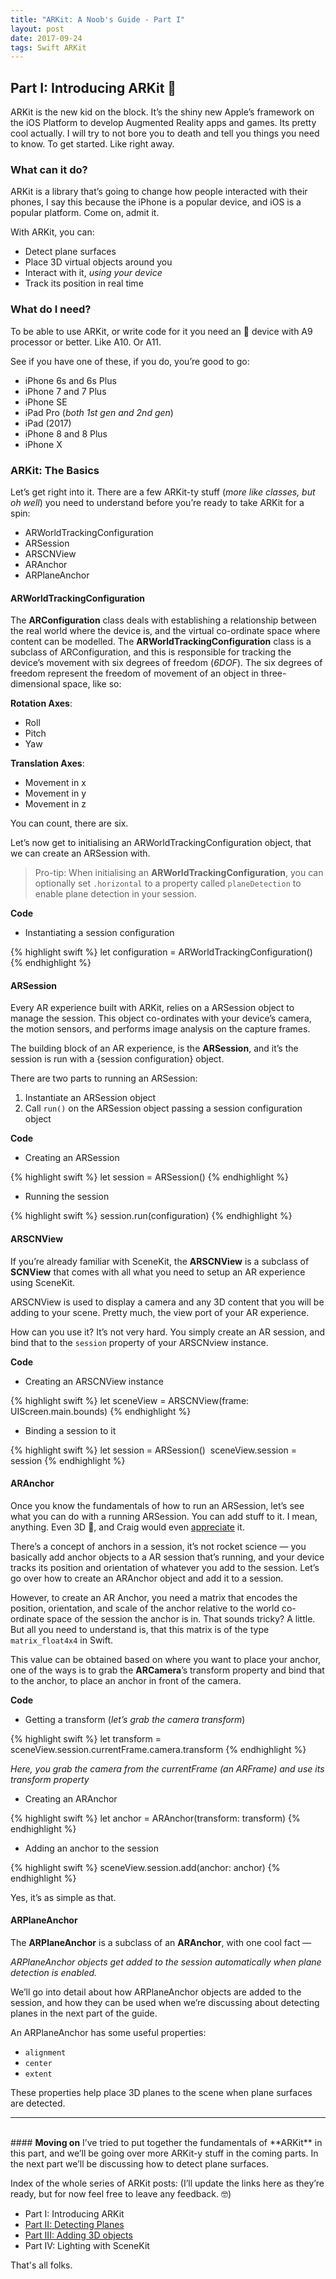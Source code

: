 ```yaml
---
title: "ARKit: A Noob's Guide - Part I"
layout: post
date: 2017-09-24
tags: Swift ARKit
---
```

## Part I: Introducing ARKit 🔮
ARKit is the new kid on the block. It’s the shiny new Apple’s framework on the iOS Platform to develop Augmented Reality apps and games. Its pretty cool actually. I will try to not bore you to death and tell you things you need to  know. 
To get started.
Like right away.

### What can it do?
ARKit is a library that’s going to change how people interacted with their phones, I say this because the iPhone is a popular device, and iOS is a popular platform. 
Come on, admit it.

With ARKit, you can:

- Detect plane surfaces
- Place 3D virtual objects around you
- Interact with it, _using your device_
- Track its position in real time

### What do I need?
To be able to use ARKit, or write code for it you need an  device with A9 processor or better. Like A10. Or A11.

See if you have one of these, if you do, you’re good to go:
- iPhone 6s and 6s Plus
- iPhone 7 and 7 Plus
- iPhone SE
- iPad Pro (_both 1st gen and 2nd gen_)
- iPad (2017)
- iPhone 8 and 8 Plus
- iPhone X

### ARKit: The Basics
Let’s get right into it. There are a few ARKit-ty stuff (_more like classes, but oh well_) you need to understand before you’re ready to take ARKit for a spin:

- ARWorldTrackingConfiguration
- ARSession
- ARSCNView
- ARAnchor
- ARPlaneAnchor

#### <b>ARWorldTrackingConfiguration</b>

The **ARConfiguration** class  deals with establishing a relationship between the real world where the device is, and the virtual co-ordinate space where content can be modelled. The **ARWorldTrackingConfiguration** class is a subclass of ARConfiguration, and this is responsible for tracking the device’s movement with six degrees of freedom (_6DOF_). 
The six degrees of freedom represent the freedom of movement of an object in three-dimensional space, like so:

**Rotation Axes**:
- Roll
- Pitch
- Yaw

**Translation Axes**:
- Movement in x
- Movement in y
- Movement in z

You can count, there are six.

Let’s now get to initialising an ARWorldTrackingConfiguration object, that we can create an ARSession with.

> Pro-tip: When initialising an **ARWorldTrackingConfiguration**, you can optionally set `.horizontal` to a property called `planeDetection` to enable plane detection in your session.

**Code**
- Instantiating a session configuration

{% highlight swift %}
let configuration = ARWorldTrackingConfiguration()
{% endhighlight %}

#### <b>ARSession</b>
Every AR experience built with ARKit, relies on a ARSession object to manage the session. This object co-ordinates with your device’s camera, the motion sensors, and performs image analysis on the capture frames.

The building block of an AR experience, is the **ARSession**, and it’s the session is run with a {session configuration} object.

There are two parts to running an ARSession:
1. Instantiate an ARSession object
2. Call `run()` on the ARSession object passing a session configuration object

**Code**
 - Creating an ARSession

{% highlight swift %}
let session = ARSession()
{% endhighlight %}

- Running the session

{% highlight swift %}
session.run(configuration)
{% endhighlight %}

#### <b>ARSCNView</b>
If you’re already familiar with SceneKit, the **ARSCNView** is a subclass of **SCNView** that comes with all what you need to setup an AR experience using SceneKit.

ARSCNView is used to display a camera and any 3D content that you will be adding to your scene. Pretty much, the view port of your AR experience.

How can you use it? It’s not very hard. You simply create an AR session, and bind that to the `session` property of your ARSCNview instance.

**Code**
- Creating an ARSCNView instance

{% highlight swift %}
let sceneView = ARSCNView(frame: UIScreen.main.bounds)
{% endhighlight %}

- Binding a session to it

{% highlight swift %}
let session = ARSession() 
sceneView.session = session
{% endhighlight %}

#### <b>ARAnchor</b>
Once you know the fundamentals of how to run an ARSession, let’s see what you can do with a running ARSession. You can add stuff to it. I mean, anything. Even 3D 💩, and Craig would even [appreciate](https://youtu.be/ap8NuYWmFh0?t=2m6s) it.

There’s a concept of anchors in a session, it’s not rocket science — you basically add anchor objects to a AR session that’s running, and your device tracks its position and orientation of whatever you add to the session. Let’s go over how to create an ARAnchor object and add it to a session.

However, to create an AR Anchor, you need a matrix that encodes the position, orientation, and scale of the anchor relative to the world co-ordinate space of the session the anchor is in. That sounds tricky? A little. But all you need to understand is, that this matrix is of the type `matrix_float4x4` in Swift. 

This value can be obtained based on where you want to place your anchor, one of the ways is to grab the **ARCamera**’s transform property and bind that to the anchor, to place an anchor in front of the camera.

**Code**
- Getting a transform (_let’s grab the camera transform_)

{% highlight swift %}
let transform = sceneView.session.currentFrame.camera.transform
{% endhighlight %}

_Here, you grab the camera from the currentFrame (an ARFrame) and use its transform property_

- Creating an ARAnchor

{% highlight swift %}
let anchor = ARAnchor(transform: transform)
{% endhighlight %}

- Adding an anchor to the session

{% highlight swift %}
sceneView.session.add(anchor: anchor)
{% endhighlight %}

Yes, it’s as simple as that.
	
#### <b>ARPlaneAnchor</b>
The **ARPlaneAnchor** is a subclass of an **ARAnchor**, with one cool fact — 

_ARPlaneAnchor objects get added to the session automatically when plane detection is enabled._

We’ll go into detail about how ARPlaneAnchor objects are added to the session, and how they can be used when we’re discussing about detecting planes in the next part of the guide.

An ARPlaneAnchor has some useful properties:
- `alignment`
- `center`
- `extent`

These properties help place 3D planes to the scene when plane surfaces are detected.

----
<br>
#### <b>Moving on</b>
I’ve tried to put together the fundamentals of **ARKit** in this part, and we’ll be going over more ARKit-y stuff in the coming parts. In the next part we’ll be discussing how to detect plane surfaces.

Index of the whole series of ARKit posts:
(I’ll update the links here as they’re ready, but for now feel free to leave any feedback. 🤓)
- Part I: Introducing ARKit
- [Part II: Detecting Planes](../posts/arkit-a-noobs-guide-part-two)
- [Part III: Adding 3D objects](../posts/arkit-a-noobs-guide-part-three)
- Part IV: Lighting with SceneKit

That's all folks.
